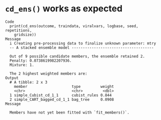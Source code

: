 # `cd_ens()` works as expected

    Code
      print(cd_ens(outcome, traindata, viralvars, logbase, seed, repetitions,
        gridsize))
    Message
      i Creating pre-processing data to finalize unknown parameter: mtry
      -- A stacked ensemble model -------------------------------------
      
      Out of 9 possible candidate members, the ensemble retained 2.
      Penalty: 0.0738619982207936.
      Mixture: 1.
      
      The 2 highest weighted members are:
    Output
      # A tibble: 2 x 3
        member                    type         weight
        <chr>                     <chr>         <dbl>
      1 simple_Cubist_cd_1_1      cubist_rules 0.844 
      2 simple_CART_bagged_cd_1_1 bag_tree     0.0908
    Message
      
      Members have not yet been fitted with `fit_members()`.


